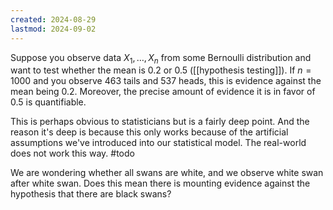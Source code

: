 ```yaml
---
created: 2024-08-29
lastmod: 2024-09-02
---
```

Suppose you observe data $X_1,\dots,X_n$ from some Bernoulli distribution and want to test whether the mean is 0.2 or 0.5 ([[hypothesis testing]]). If $n=1000$ and you observe 463 tails and 537 heads, this is evidence against the mean being 0.2. Moreover, the precise amount of evidence it is in favor of 0.5 is quantifiable. 

This is perhaps obvious to statisticians but is a fairly deep point. And the reason it's deep is because this only works because of the artificial assumptions we've introduced into our statistical model. The real-world does not work this way.  #todo 

We are wondering whether all swans are white, and we observe white swan after white swan. Does this mean there is mounting evidence against the hypothesis that there are black swans?  